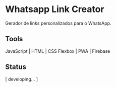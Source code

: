 # Whatsapp Link Creator
Gerador de links personalizados para o WhatsApp.

## Tools

JavaScript | HTML | CSS Flexbox | PWA | Firebase

## Status

[ developing... ]
